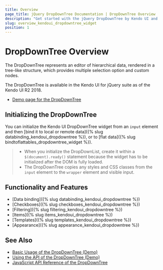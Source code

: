 ```yaml
---
title: Overview
page_title: jQuery DropDownTree Documentation | DropDownTree Overview | Kendo UI
description: "Get started with the jQuery DropDownTree by Kendo UI and learn how to create, initialize, and enable the widget."
slug: overview_kendoui_dropdowntree_widget
position: 1
---
```


# DropDownTree Overview

The DropDownTree represents an editor of hierarchical data, rendered in a tree-like structure, which provides multiple selection option and custom nodes.

The DropDownTree is available in the Kendo UI for jQuery suite as of the Kendo UI R2 2018.

* [Demo page for the DropDownTree](https://demos.telerik.com/kendo-ui/dropdowntree/index)

## Initializing the DropDownTree

You can initialize the Kendo UI DropDownTree widget from an `input` element and then [bind it to local or remote data]({% slug databinding_kendoui_dropdowntree %}), or to [flat data]({% slug bindtoflattables_dropdowntree_widget %}).

> * When you initialize the DropDownList, create it within a `$(document).ready()` statement because the widget has to be initialized after the DOM is fully loaded.
> * The DropDownTree copies any styles and CSS classes from the `input` element to the `wrapper` element and visible input.

## Functionality and Features

* [Data binding]({% slug databinding_kendoui_dropdowntree %})
* [Checkboxes]({% slug checkboxes_kendoui_dropdowntree %})
* [Filtering]({% slug filtering_kendoui_dropdowntree %})
* [Items]({% slug items_kendoui_dropdowntree %})
* [Templates]({% slug templates_kendoui_dropdowntree %})
* [Appearance]({% slug appearance_kendoui_dropdowntree %})

## See Also

* [Basic Usage of the DropDownTree (Demo)](https://demos.telerik.com/kendo-ui/dropdowntree/index)
* [Using the API of the DropDownTree (Demo)](https://demos.telerik.com/kendo-ui/dropdowntree/api)
* [JavaScript API Reference of the DropDownTree](/api/javascript/ui/dropdowntree)
